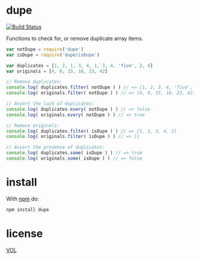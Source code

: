 dupe
====

[![Build Status](https://travis-ci.org/ArtskydJ/dupe.svg?branch=master)](https://travis-ci.org/ArtskydJ/dupe)

Functions to check for, or remove duplicate array items.

```js
var notDupe = require('dupe')
var isDupe = require('dupe/isDupe')

var duplicates = [1, 2, 1, 3, 4, 1, 3, 4, 'five', 2, 6]
var originals = [4, 8, 15, 16, 23, 42]

// Remove duplicates:
console.log( duplicates.filter( notDupe ) ) // => [1, 2, 3, 4, 'five', 6]
console.log( originals.filter( notDupe ) ) // => [4, 8, 15, 16, 23, 42]

// Assert the lack of duplicates:
console.log( duplicates.every( notDupe ) ) // => false
console.log( originals.every( notDupe ) ) // => true

// Remove originals:
console.log( duplicates.filter( isDupe ) ) // => [1, 1, 3, 4, 2]
console.log( originals.filter( isDupe ) ) // => []

// Assert the presence of duplicates:
console.log( duplicates.some( isDupe ) ) // => true
console.log( originals.some( isDupe ) ) // => false
```

# install

With [npm](http://nodejs.org/download) do:

```bash
npm install dupe
```

# license

[VOL](http://veryopenlicense.com)
